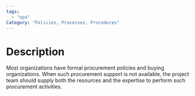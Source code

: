 ```yaml
---
tags:
  - "opa"
Category: "Policies, Processes, Procedures"
---
```

# Description
Most organizations have formal procurement policies and buying organizations. When such procurement support is not available, the project team should supply both the resources and the expertise to perform such procurement activities.